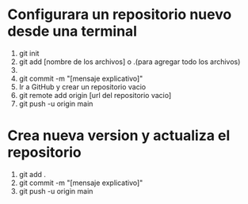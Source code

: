 <h1>Configurara un repositorio nuevo desde una terminal</h1>
<ol>
  <li> git init </li> <!-- iniciar un repocitorio vacio -->
  <li> git add [nombre de los archivos] o .(para agregar todo los archivos) <li>
  <li> git commit -m "[mensaje explicativo]" </li> <!-- crea la versión con los nuevos cambios sin eliminar la anterior -->
  <li> Ir a GitHub y crear un repositorio vacio </li> <!-- inicializa repositorio en nuestra cuenta de GitHub -->
  <li> git remote add origin [url del repositorio vacio] </li> <!-- enlaza el repositorio local con el repositorio en linea -->
  <li> git push -u origin main </li> <!-- actualiza la version actual de nuestro local con el repositorio en linea -->
</ol>
<h1>Crea nueva version y actualiza el repositorio</h1>
<ol>
  <li>git add .</li>
  <li>git commit -m "[mensaje explicativo]"</li>
  <li>git push -u origin main</li>
</ol>